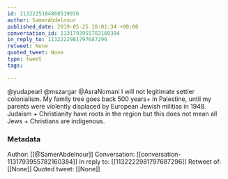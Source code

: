 ```yaml
---
id: 1132225184868519936
author: SamerAbdelnour
published_date: 2019-05-25 10:01:34 +00:00
conversation_id: 1131793955782160384
in_reply_to: 1132222981797687296
retweet: None
quoted_tweet: None
type: tweet
tags:

---
```


@yudapearl @mszargar @AsraNomani I will not legitimate settler colonialism. My family tree goes back 500 years+ in Palestine, until my parents were violently displaced by European Jewish militias in 1948. Judaism + Christianity have roots in the region but this does not mean all Jews + Christians are indigenous.

### Metadata

Author: [[@SamerAbdelnour]]
Conversation: [[conversation-1131793955782160384]]
In reply to: [[1132222981797687296]]
Retweet of: [[None]]
Quoted tweet: [[None]]
